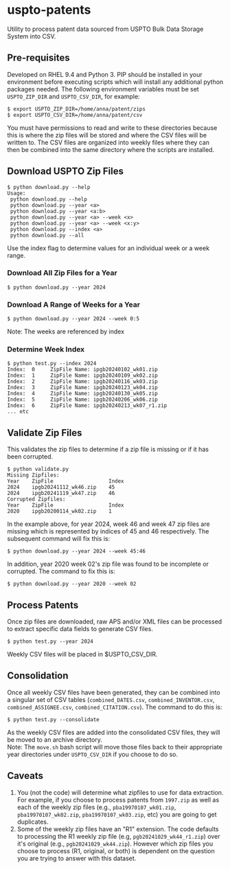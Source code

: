 # uspto-patents
Utility to process patent data sourced from USPTO Bulk Data Storage System into CSV.
## Pre-requisites
Developed on RHEL 9.4 and Python 3.  PIP should be installed in your environment before executing scripts which will install any additional python packages needed. The following environment variables must be set ```USPTO_ZIP_DIR``` and ```USPTO_CSV_DIR```, for example:
```
$ export USPTO_ZIP_DIR=/home/anna/patent/zips
$ export USPTO_CSV_DIR=/home/anna/patent/csv
```
You must have permissions to read and write to these directories because this is where the zip files will be stored and where the CSV files will be written to.  The CSV files are organized into weekly files where they can then be combined into the same directory where the scripts are installed.
## Download USPTO Zip Files
```
$ python download.py --help
Usage:
 python download.py --help
 python download.py --year <a>
 python download.py --year <a:b>
 python download.py --year <a> --week <x>
 python download.py --year <a> --week <x:y>
 python download.py --index <a>
 python download.py --all
```
 Use the index flag to determine values for an individual week or a week range.
### Download All Zip Files for a Year
```
$ python download.py --year 2024
```
### Download A Range of Weeks for a Year
```
$ python download.py --year 2024 --week 0:5
```
Note: The weeks are referenced by index
### Determine Week Index
```
$ python test.py --index 2024
Index:  0     ZipFile Name: ipgb20240102_wk01.zip
Index:  1     ZipFile Name: ipgb20240109_wk02.zip
Index:  2     ZipFile Name: ipgb20240116_wk03.zip
Index:  3     ZipFile Name: ipgb20240123_wk04.zip
Index:  4     ZipFile Name: ipgb20240130_wk05.zip
Index:  5     ZipFile Name: ipgb20240206_wk06.zip
Index:  6     ZipFile Name: ipgb20240213_wk07_r1.zip
... etc
```
## Validate Zip Files
This validates the zip files to determine if a zip file is missing or if it has been corrupted.
```
$ python validate.py 
Missing Zipfiles:
Year    ZipFile                  Index
2024    ipgb20241112_wk46.zip    45   
2024    ipgb20241119_wk47.zip    46   
Corrupted Zipfiles:
Year    ZipFile                  Index
2020    ipgb20200114_wk02.zip    1  
```
In the example above, for year 2024, week 46 and week 47 zip files are missing which is represented by indices of 45 and 46 respectively.  The subsequent command will fix this is:
```
$ python download.py --year 2024 --week 45:46
```
In addition, year 2020 week 02's zip file was found to be incomplete or corrupted.  The command to fix this is:
```
$ python download.py --year 2020 --week 02
```
## Process Patents
Once zip files are downloaded, raw APS and/or XML files can be processed to extract specific data fields to generate CSV files.
```
$ python test.py --year 2024
```
Weekly CSV files will be placed in $USPTO_CSV_DIR.
## Consolidation
Once all weekly CSV files have been generated, they can be combined into a singular set of CSV tables (```combined_DATES.csv```, ```combined_INVENTOR.csv```, ```combined_ASSIGNEE.csv```, ```combined_CITATION.csv```).  The command to do this is:
```
$ python test.py --consolidate
```
As the weekly CSV files are added into the consolidated CSV files, they will be moved to an archive directory.  
Note:  The ```move.sh``` bash script will move those files back to their appropriate year directories under ```USPTO_CSV_DIR``` if you choose to do so.
## Caveats
1) You (not the code) will determine what zipfiles to use for data extraction.  For example, if you choose to process patents from ```1997.zip``` as well as each of the weekly zip files (e.g., ```pba19970107_wk01.zip```, ```pba19970107_wk02.zip```, ```pba19970107_wk03.zip```, etc) you are going to get duplicates.
2) Some of the weekly zip files have an "R1" extension.  The code defaults to processing the R1 weekly zip file (e.g, ```pgb20241029_wk44_r1.zip```) over it's original (e.g., ```pgb20241029_wk44.zip```).  However which zip files you choose to process (R1, original, or both) is dependent on the question you are trying to answer with this dataset.
